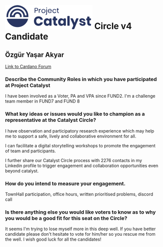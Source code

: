 # ![Project Catalyst](../assets/catalyst.svg) Circle v4 Candidate #

## Özgür Yaşar Akyar ##

[Link to Cardano Forum](https://forum.cardano.org/t/akya-ronesans-platform-statement/109178?u=catalyst-circle)

### Describe the Community Roles in which you have participated at Project Catalyst ###

I have been involved as a Voter, PA and VPA since FUND2. I'm a challenge team member in FUND7 and FUND 8

### What key ideas or issues would you like to champion as a representative at the Catalyst Circle? ###

I have observation and participatory research experience which may help me to support a safe, lively and collaborative environment for all.

I can facilitate a digital storytelling workshops to promote the engagement of team and participants.

I further share our Catalyst Circle process with 2276 contacts in my Linkedin profile to trigger engagement and collaboration opportunities even beyond catalyst.

### How do you intend to measure your engagement. ###

TownHall participation, office hours, written prioritised problems, discord call

### Is there anything else you would like voters to know as to why you would be a good fit for this seat on the Circle? ###

It seems I'm trying to lose myself more in this deep well. If you have better candidate please don't hesitate to vote for him/her so you rescue me from the well. I wish good luck for all the candidates!